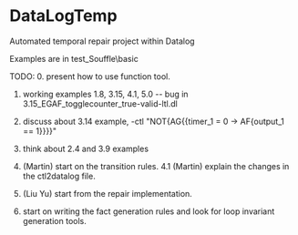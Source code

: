 # DataLogTemp
Automated temporal repair project within Datalog  


Examples are in test_Souffle\basic 

TODO:
0. present how to use function tool. 
1. working examples 1.8, 3.15, 4.1, 5.0
-- bug in 3.15_EGAF_togglecounter_true-valid-ltl.dl
2. discuss about 3.14 example, -ctl "NOT{AG{{timer_1 = 0 -> AF{output_1 == 1}}}}" 
3. think about 2.4 and 3.9 examples 
4. (Martin) start on the transition rules. 
4.1 (Martin) explain the changes in the ctl2datalog file. 
5. (Liu Yu) start from the repair implementation. 

6. start on writing the fact generation rules and look for loop invariant generation tools. 